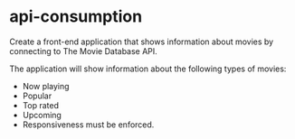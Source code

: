 # api-consumption

Create a front-end application that shows information about movies by connecting to The Movie Database API.

The application will show information about the following types of movies:

- Now playing
- Popular
- Top rated
- Upcoming
- Responsiveness must be enforced.





